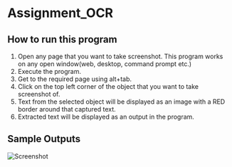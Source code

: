# Assignment_OCR

## How to run this program
1) Open any page that you want to take screenshot. This program works on any open window(web, desktop, command prompt etc.)
2) Execute the program.
3) Get to the required page using alt+tab.
4) Click on the top left corner of the object that you want to take screenshot of.
5) Text from the selected object will be displayed as an image with a RED border around that captured text.
6) Extracted text will be displayed as an output in the program.

## Sample Outputs

![Screenshot](Captured_text_3.png)
